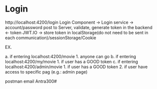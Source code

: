 # Login

http://localhost:4200/login
Login Component 
    -> Login service
    -> account/password post to Server, validate, generate token in the backend 
    <- token JWT.IO
    -> store token in localStorage(do not need to be sent in each communication)/sessionStorage/Cookie

EX.

a. if entering localhost:4200/movie
    1. anyone can go
b. if entering localhost:4200/my/movie
    1. if user has a GOOD token
c. if entering localhost:4200/admin/movie
    1. if user has a GOOD token
    2. if user have access to specific pag (e.g.: admin page)  

postman email Antra300#